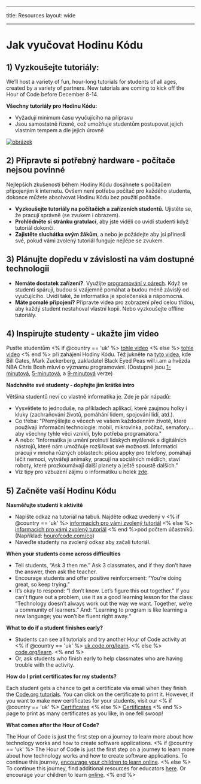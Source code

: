 * * *

title: Resources layout: wide

* * *

# Jak vyučovat Hodinu Kódu

## 1) Vyzkoušejte tutoriály:

We’ll host a variety of fun, hour-long tutorials for students of all ages, created by a variety of partners. New tutorials are coming to kick off the Hour of Code before December 8-14.

**Všechny tutoriály pro Hodinu Kódu:**

  * Vyžadují minimum času vyučujícího na přípravu
  * Jsou samostatně řízené, což umožňuje studentům postupovat jejich vlastním tempem a dle jejich úrovně

[![obrázek](http://code.org/images/tutorials.png)](http://code.org/learn)

## 2) Připravte si potřebný hardware - počítače nejsou povinné

Nejlepších zkušeností během Hodiny Kódu dosáhnete s počítačem připojeným k internetu. Ovšem není potřeba počítač pro každého studenta, dokonce můžete absolvovat Hodinu Kódu bez použití počítače.

  * **Vyzkoušejte tutoriály na počítačích a zařízeních studentů.** Ujistěte se, že pracují správně (se zvukem i obrazem).
  * **Prohlédněte si stránku gratulací**, aby jste viděli co uvidí studenti když tutoriál dokončí. 
  * **Zajistěte sluchátka svým žákům**, a nebo je požádejte aby jsi přinesli své, pokud vámi zvolený tutoriál funguje nejlépe se zvukem.

## 3) Plánujte dopředu v závislosti na vám dostupné technologii

  * **Nemáte dostatek zařízení?**. Využijte [programování v párech](http://www.ncwit.org/resources/pair-programming-box-power-collaborative-learning). Když se studenti spárují, budou si vzájemně pomáhat a budou méně závislý od vyučujícího. Uvidí také, že informatika je společenská a nápomocná.
  * **Máte pomalé připojení?** Připravte videa pro zobrazení před celou třídou, aby každý student nestahoval vlastní kopii. Nebo vyzkoušejte offline tutoriály.

## 4) Inspirujte studenty - ukažte jim video

Pusťte studentům <% if @country == 'uk' %> [tohle video](https://www.youtube.com/watch?v=96B5-JGA9EQ) <% else %> [tohle video](http://www.youtube.com/watch?v=FC5FbmsH4fw) <% end %> při zahájení Hodiny Kódu. Též jukněte na [tyto videa](http://youtube.com/codeorg), kde Bill Gates, Mark Zuckerberg, zakladatel Black Eyed Peas will.i.am a hvězda NBA Chris Bosh mluví o významu programování. (Dostupné jsou [1-minutová](https://www.youtube.com/watch?v=qYZF6oIZtfc), [5-minutová](https://www.youtube.com/watch?v=nKIu9yen5nc), a [9-minutová](https://www.youtube.com/watch?v=dU1xS07N-FA) verze)

**Nadchněte své studenty - dopřejte jim krátké intro**

Většina studentů neví co vlastně informatika je. Zde je pár nápadů:

  * Vysvětlete to jednoduše, na příkladech aplikací, které zaujmou holky i kluky (zachraňování životů, pomáhání lidem, spojování lidí, atd.).
  * Co třeba: "Přemýšlejte o věcech ve vašem každodenním životě, které používají informační technologie: mobil, mikrovlnka, počítač, semafory... aby všechny tyhle věci vznikli, bylo potřeba programátora."
  * A nebo: "Informatika je umění prolnutí lidských myšlenek a digitálních nástrojů, které nám umožňuje rozšiřovat své možnosti. Informatici pracují v mnoha různých oblastech: píšou appky pro telefony, pomáhají léčit nemoci, vytvářejí animáky, pracují na sociálních médiích, staví roboty, které prozkoumávají další planety a ještě spoustě dalších."
  * Viz tipy pro vzbuzení zájmu o informatiku u holek [zde](http://code.org/girls). 

## 5) Začněte vaší Hodinu Kódu

**Nasměřujte studenti k aktivitě**

  * Napište odkaz na tutoriál na tabuli. Najděte odkaz uvedený v <% if @country == 'uk' %> [informacích pro vámi zvolený tutoriál](http://uk.code.org/learn) <% else %> [informacích pro vámi zvolený tutoriál](http://code.org/learn) <% end %>pod počtem účastníků. (Například: [hourofcode.com/co](http://code.org/learn)) 
  * Naveďte studenty na zvolený odkaz aby začali tutoriál.

**When your students come across difficulties**

  * Tell students, “Ask 3 then me.” Ask 3 classmates, and if they don’t have the answer, then ask the teacher.
  * Encourage students and offer positive reinforcement: “You’re doing great, so keep trying.”
  * It’s okay to respond: “I don’t know. Let’s figure this out together.” If you can’t figure out a problem, use it as a good learning lesson for the class: “Technology doesn’t always work out the way we want. Together, we’re a community of learners.” And: “Learning to program is like learning a new language; you won’t be fluent right away.“

**What to do if a student finishes early?**

  * Students can see all tutorials and try another Hour of Code activity at <% if @country == 'uk' %> [uk.code.org/learn](http://uk.code.org/learn). <% else %> [code.org/learn](http://code.org/learn). <% end %> 
  * Or, ask students who finish early to help classmates who are having trouble with the activity.

**How do I print certificates for my students?**

Each student gets a chance to get a certificate via email when they finish the [Code.org tutorials](http://studio.code.org). You can click on the certificate to print it. However, if you want to make new certificates for your students, visit our <% if @country == 'uk' %> [Certificates](http://uk.code.org/certificates) <% else %> [Certificates](http://code.org/certificates) <% end %> page to print as many certificates as you like, in one fell swoop!

**What comes after the Hour of Code?**

The Hour of Code is just the first step on a journey to learn more about how technology works and how to create software applications. <% if @country == 'uk' %> The Hour of Code is just the first step on a journey to learn more about how technology works and how to create software applications. To continue this journey, [encourage your children to learn online](http://uk.code.org/learn/beyond). <% else %> To continue this journey, find additional resources for educators [here](http://code.org/educate). Or encourage your children to learn [online](http://code.org/learn/beyond). <% end %>